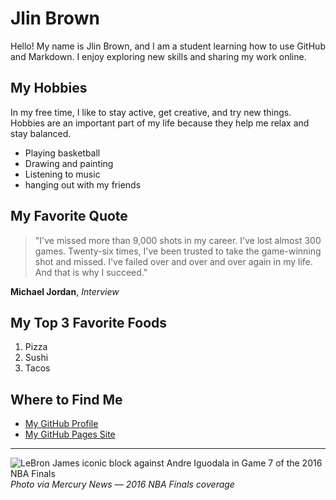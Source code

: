 # Jlin Brown

Hello! My name is Jlin Brown, and I am a student learning how to use GitHub and Markdown. I enjoy exploring new skills and sharing my work online.  

## My Hobbies

In my free time, I like to stay active, get creative, and try new things. Hobbies are an important part of my life because they help me relax and stay balanced.  

- Playing basketball  
- Drawing and painting  
- Listening to music  
- hanging out with my friends

## My Favorite Quote

> "I've missed more than 9,000 shots in my career. I've lost almost 300 games. Twenty-six times, I've been trusted to take the game-winning shot and missed. I've failed over and over and over again in my life. And that is why I succeed."  

**Michael Jordan**, *Interview*  

## My Top 3 Favorite Foods

1. Pizza  
2. Sushi  
3. Tacos  

## Where to Find Me

- [My GitHub Profile](https://github.com/jlin25-stlaw)  
- [My GitHub Pages Site](https://github.com/Jlin25-stlaw/about.md/edit/main/about_me.md)  

---


![LeBron James iconic block against Andre Iguodala in Game 7 of the 2016 NBA Finals](images/lebron-block.webp)
*Photo via Mercury News — 2016 NBA Finals coverage* 

